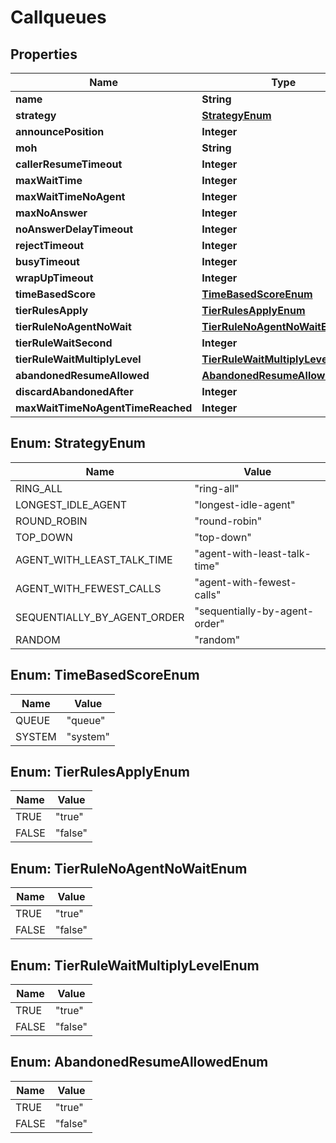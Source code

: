 

# Callqueues


## Properties

| Name | Type | Description | Notes |
|------------ | ------------- | ------------- | -------------|
|**name** | **String** |  |  |
|**strategy** | [**StrategyEnum**](#StrategyEnum) |  |  |
|**announcePosition** | **Integer** |  |  [optional] |
|**moh** | **String** |  |  |
|**callerResumeTimeout** | **Integer** |  |  |
|**maxWaitTime** | **Integer** |  |  |
|**maxWaitTimeNoAgent** | **Integer** |  |  |
|**maxNoAnswer** | **Integer** |  |  |
|**noAnswerDelayTimeout** | **Integer** |  |  [optional] |
|**rejectTimeout** | **Integer** |  |  [optional] |
|**busyTimeout** | **Integer** |  |  [optional] |
|**wrapUpTimeout** | **Integer** |  |  [optional] |
|**timeBasedScore** | [**TimeBasedScoreEnum**](#TimeBasedScoreEnum) |  |  |
|**tierRulesApply** | [**TierRulesApplyEnum**](#TierRulesApplyEnum) |  |  |
|**tierRuleNoAgentNoWait** | [**TierRuleNoAgentNoWaitEnum**](#TierRuleNoAgentNoWaitEnum) |  |  |
|**tierRuleWaitSecond** | **Integer** |  |  [optional] |
|**tierRuleWaitMultiplyLevel** | [**TierRuleWaitMultiplyLevelEnum**](#TierRuleWaitMultiplyLevelEnum) |  |  |
|**abandonedResumeAllowed** | [**AbandonedResumeAllowedEnum**](#AbandonedResumeAllowedEnum) |  |  |
|**discardAbandonedAfter** | **Integer** |  |  [optional] |
|**maxWaitTimeNoAgentTimeReached** | **Integer** |  |  |



## Enum: StrategyEnum

| Name | Value |
|---- | -----|
| RING_ALL | &quot;ring-all&quot; |
| LONGEST_IDLE_AGENT | &quot;longest-idle-agent&quot; |
| ROUND_ROBIN | &quot;round-robin&quot; |
| TOP_DOWN | &quot;top-down&quot; |
| AGENT_WITH_LEAST_TALK_TIME | &quot;agent-with-least-talk-time&quot; |
| AGENT_WITH_FEWEST_CALLS | &quot;agent-with-fewest-calls&quot; |
| SEQUENTIALLY_BY_AGENT_ORDER | &quot;sequentially-by-agent-order&quot; |
| RANDOM | &quot;random&quot; |



## Enum: TimeBasedScoreEnum

| Name | Value |
|---- | -----|
| QUEUE | &quot;queue&quot; |
| SYSTEM | &quot;system&quot; |



## Enum: TierRulesApplyEnum

| Name | Value |
|---- | -----|
| TRUE | &quot;true&quot; |
| FALSE | &quot;false&quot; |



## Enum: TierRuleNoAgentNoWaitEnum

| Name | Value |
|---- | -----|
| TRUE | &quot;true&quot; |
| FALSE | &quot;false&quot; |



## Enum: TierRuleWaitMultiplyLevelEnum

| Name | Value |
|---- | -----|
| TRUE | &quot;true&quot; |
| FALSE | &quot;false&quot; |



## Enum: AbandonedResumeAllowedEnum

| Name | Value |
|---- | -----|
| TRUE | &quot;true&quot; |
| FALSE | &quot;false&quot; |



